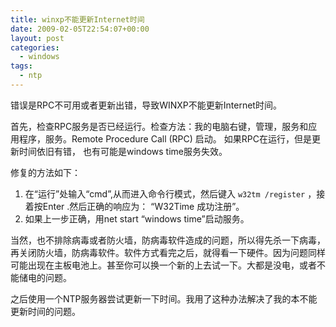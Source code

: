 ```yaml
---
title: winxp不能更新Internet时间
date: 2009-02-05T22:54:07+00:00
layout: post
categories:
  - windows
tags:
  - ntp
---
```

错误是RPC不可用或者更新出错，导致WINXP不能更新Internet时间。

首先，检查RPC服务是否已经运行。检查方法：我的电脑右键，管理，服务和应用程序，服务。Remote Procedure Call (RPC) 启动。 如果RPC在运行，但是更新时间依旧有错， 也有可能是windows time服务失效。

修复的方法如下：

1. 在“运行”处输入“cmd”,从而进入命令行模式，然后键入 `w32tm /register` ，接着按Enter .然后正确的响应为： “W32Time 成功注册”。
2. 如果上一步正确，用net start “windows time”启动服务。

<!--more-->
当然，也不排除病毒或者防火墙，防病毒软件造成的问题，所以得先杀一下病毒，再关闭防火墙，防病毒软件。软件方式看完之后，就得看一下硬件。因为问题同样可能出现在主板电池上。甚至你可以换一个新的上去试一下。大都是没电，或者不能储电的问题。

之后使用一个NTP服务器尝试更新一下时间。我用了这种办法解决了我的本不能更新时间的问题。